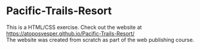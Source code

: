 # Pacific-Trails-Resort
This is a HTML/CSS exercise. Check out the website at https://atoposvesper.github.io/Pacific-Trails-Resort/ <br>
The website was created from scratch as part of the web publishing course.
